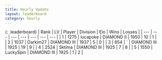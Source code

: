 ```yaml
---
title: Hourly Update
layout: leaderboard
category: hourly
---
```


{: .leaderboard}
| Rank | LV | Player | Division | Elo | Wins | Losses |
| --- | --- | --- | --- | --- | --- | --- |
| <span data-change="10">1</span> | 1275 | <span title="ID: 41925">lucapoke</span> | DIAMOND II | <span data-change="93">1950</span> | <span data-change="8">10</span> | <span data-change="1">1</span> |
| <span data-change="-1">2</span> | 1037 | <span title="ID: 694036">Darkim27</span> | DIAMOND III | <span data-change="0">1937</span> | <span data-change="0">5</span> | <span data-change="0">0</span> |
| <span data-change="5">3</span> | 854 | <span title="ID: 224611">´</span> | DIAMOND III | <span data-change="58">1925</span> | <span data-change="8">19</span> | <span data-change="4">9</span> |
| <span data-change="-2">4</span> | 2524 | <span title="ID: 353063">Sktima</span> | DIAMOND III | <span data-change="0">1925</span> | <span data-change="3">7</span> | <span data-change="2">8</span> |
| <span data-change="-">5</span> | 1550 | <span title="ID: 498412">LuckySpin</span> | DIAMOND III | <span data-change="-">1925</span> | <span data-change="-">1</span> | <span data-change="-">2</span> |
